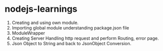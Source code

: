 # nodejs-learnings
1. Creating and using own module.
2. Importing global module understanding package.json file
3. ModuleWrapper
4. Creating Server Handling http request and perform Routing, error page. 
5. Json Object to String and back to JsonObject Conversion.